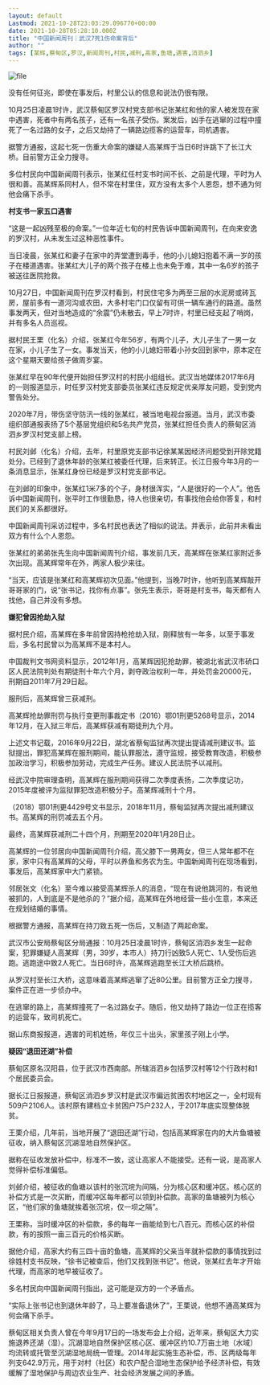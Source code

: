 ```yaml
---
layout: default
Lastmod: 2021-10-28T23:03:29.096770+00:00
date: 2021-10-28T05:28:10.000Z
title: "中国新闻周刊｜武汉7死1伤命案背后"
author: ""
tags: [某辉,蔡甸区,罗汉,新闻周刊,村民,减刑,高家,鱼塘,遇害,消泗乡]
---
```


![file](https://images.weserv.nl/?url=https%3A//chinadigitaltimes.net/chinese/files/2021/10/image-1635398757081.png)

没有任何征兆，即使在事发后，村里公认的信息和说法仍很有限。

10月25日凌晨1时许，武汉蔡甸区罗汉村党支部书记张某红和他的家人被发现在家中遇害，死者中有两名孩子，还有一名孩子受伤。案发后，凶手在逃窜的过程中撞死了一名过路的女子，之后又劫持了一辆路边揽客的运营车，司机遇害。

据警方通报，这起七死一伤重大命案的嫌疑人高某辉于当日6时许跳下了长江大桥。目前警方正全力搜寻。

多位村民向中国新闻周刊表示，张某红任村支书时间不长、之前是代理，平时为人很和善。高某辉系同村人，但不常在村里住，双方没有太多个人恩怨，想不通为何他会痛下杀手。

**村支书一家五口遇害**

“这是一起凶残至极的命案。”一位年近七旬的村民告诉中国新闻周刊，在向来安逸的罗汉村，从未发生过这种恶性事件。

当日凌晨，张某红和妻子在家中的弄堂遭到毒手，他的小儿媳妇抱着不满一岁的孩子在楼道遇害。张某红大儿子的两个孩子在楼上也未免于难，其中一名6岁的孩子被送往医院抢救。

10月27日，中国新闻周刊在罗汉村看到，村民住宅多为两至三层的水泥房或砖瓦房，屋前多有一道河沟或农田，大多村宅门口仅留有可供一辆车通行的路道。虽然事发两天，但对当地造成的“余震”仍未散去，早上7时许，村里已经支起了哨岗，并有多名人员巡视。

据村民王栗（化名）介绍，张某红今年56岁，有两个儿子，大儿子生了一男一女在家，小儿子生了一女。事发当天，他的小儿媳妇带着小孙女回到家中，原本定在这个星期天要给孩子做周岁宴。

张某红早在90年代便开始担任罗汉村的村民小组组长。武汉当地媒体2017年6月的一则报道显示，时任罗汉村党支部委员张某红违反规定优亲厚友问题，受到党内警告处分。

2020年7月，带伤坚守防汛一线的张某红，被当地电视台报道。当月，武汉市委组织部通报表扬了5个基层党组织和5名共产党员，张某红担任负责人的蔡甸区消泗乡罗汉村党支部上榜。

村民刘邺（化名）介绍，去年，村里原党支部书记徐某某因经济问题受到开除党籍处分。已经到了退休年龄的张某红被委任代理，后来转正。长江日报今年3月的一条消息显示，张某红身份已经是罗汉村党支部书记。

在刘邺的印象中，张某红1米7多的个子，身材很浑实，“人是很好的一个人”。他告诉中国新闻周刊，张平时工作很勤恳，待人也很亲切，有事找他会给你答复，和村民们的关系都很好。

中国新闻周刊采访过程中，多名村民也表达了相似的说法。并表示，此前并未看出双方有什么个人恩怨。

张某红的弟弟张先生向中国新闻周刊介绍，事发前几天，高某辉在张某红家附近多次出现。高某辉常年在外，两家人极少来往。

“当天，应该是张某红和高某辉初次见面。”他提到，当晚7时许，他听到高某辉敲开哥哥家的门，说“张书记，找你有点事”。张先生表示，哥哥是村支书，每天都有人找他，自己并没有多想。

**嫌犯曾因抢劫入狱**

据村民介绍，高某辉在多年前曾因持枪抢劫入狱，刚释放有一年多，以至于事发后，多名村民曾以为高某辉不是本村人。

中国裁判文书网资料显示，2012年1月，高某辉因犯抢劫罪，被湖北省武汉市硚口区人民法院判处有期徒刑十年六个月，剥夺政治权利一年，并处罚金20000元，刑期自2011年7月29日起。

服刑后，高某辉曾三获减刑。

高某辉抢劫罪刑罚与执行变更刑事裁定书（2016）鄂01刑更5268号显示，2014年12月，在入狱三年后，高某辉获减有期徒刑九个月。

上述文书记载，2016年9月22日，湖北省蔡甸监狱再次提出提请减刑建议书。监狱提出，罪犯高某辉在服刑期间，能认罪服法，遵守监规，接受教育改造，积极参加政治学习，积极参加劳动，完成生产任务。建议人民法院予以减刑。

经武汉中院审理查明，高某辉在服刑期间获得二次季度表扬，二次季度记功，2015年度被评为监狱罪犯改造积极分子。高某辉减刑十个月。

（2018）鄂01刑更4429号文书显示，2018年11月，蔡甸监狱再次提出减刑建议书。高某辉的刑罚减去五个月。

最终，高某辉获减刑二十四个月，刑期至2020年1月28日止。

高某辉的一位邻居向中国新闻周刊介绍，高父膝下一男两女，但三人常年都不在家，家中只有高某辉的父母，平时以养鱼和务农为生。中国新闻周刊在现场看到，事发后，高某辉家中大门紧锁。

邻居张文（化名）至今难以接受高某辉杀人的消息，“现在有说他跳河的，有说他被抓的，人到底是不是他杀的？”据介绍，高某辉在外地经营一些小生意，本来还在规划结婚的事情。

根据警方通报，高某辉在持刀致五死一伤后，又制造了两起命案。

武汉市公安局蔡甸区分局通报：10月25日凌晨1时许，蔡甸区消泗乡发生一起命案，犯罪嫌疑人高某辉（男，39岁，本市人）持刀行凶致5人死亡、1人受伤后逃跑。逃跑途中致2人死亡。当日6时许，高某辉逃跑至长江大桥后跳桥。

从罗汉村至长江大桥，这意味着高某辉逃窜了近80公里。目前警方正全力搜寻，案件正在进一步侦办中。

在逃窜的路上，高某辉撞死了一名过路女子。随后，他又劫持了路边一位正在揽客的运营车，致司机死亡。

据山东商报报道，遇害的司机姓杨，年仅三十出头，家里孩子刚上小学。

**疑因“退田还湖”补偿**

蔡甸区原名汉阳县，位于武汉市西南部。所辖消泗乡包括罗汉村等12个行政村和1个居民委员会。

据长江日报报道，蔡甸区消泗乡罗汉村是武汉市偏远贫困农村地区之一，全村现有509户2106人。该村原有建档立卡贫困户75户232人，于2017年底实现整体脱贫。

王栗介绍，几年前，当地开展了“退田还湖”行动，包括高某辉家在内的大片鱼塘被征收，纳入蔡甸区沉湖湿地自然保护区。

据称在征收发放补偿中，标准不一致，这让高家人不能接受。还有一说，是高家人觉得补偿标准偏低。

刘邺介绍，被征收的鱼塘以该村的张沉垸为间隔，分为核心区和缓冲区。核心区的补偿方式是一次买断，而缓冲区每年都可以领到补偿款。高家的鱼塘被列为核心区，“他们家的鱼塘就挨着张沉垸，仅一坝之隔”。

王栗称，当时缓冲区的补偿款，多的每年一亩能给到七八百元。而核心区的补偿款，有的按照一亩三百元的价格买断。

据他介绍，高家大约有三四十亩的鱼塘，高某辉的父亲当年就补偿款的事情找到过徐姓村支书反映，“徐书记被查后，他们又找到张书记”。他说，张某红去年才开始代理，而高家的地早被征收了。

多名村民向中国新闻周刊指出，这可能是双方的一个矛盾点。

“实际上张书记也到退休年龄了，马上要准备退休了”，王栗说，他想不通高某辉为何会痛下杀手。

蔡甸区相关负责人曾在今年9月17日的一场发布会上介绍，近年来，蔡甸区大力实施退养还湖（湿）。沉湖湿地自然保护区核心区、缓冲区约10.7万亩土地（水域）均流转或托管至沉湖湿地局统一管理。2014年起实施生态补偿，市、区两级每年列支642.9万元，用于对村（社区）和农户配合湿地生态保护给予经济补偿，有效缓解了湿地保护与周边农业生产、社会经济发展之间的矛盾。

